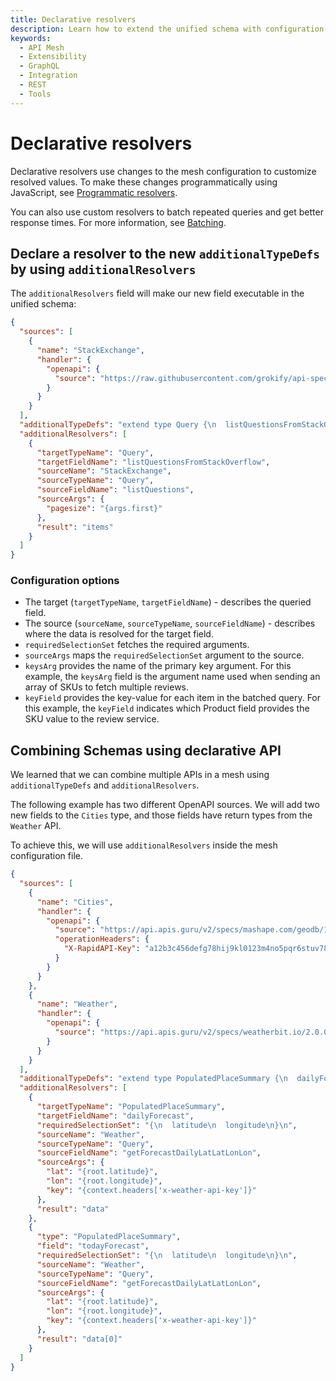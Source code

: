 ```yaml
---
title: Declarative resolvers
description: Learn how to extend the unified schema with configuration-based resolvers.
keywords:
  - API Mesh
  - Extensibility
  - GraphQL
  - Integration
  - REST
  - Tools
---
```


# Declarative resolvers

Declarative resolvers use changes to the mesh configuration to customize resolved values. To make these changes programmatically using JavaScript, see [Programmatic resolvers](./programmatic-resolvers.md).

You can also use custom resolvers to batch repeated queries and get better response times. For more information, see [Batching](../batching.md).

## Declare a resolver to the new `additionalTypeDefs` by using `additionalResolvers`

The `additionalResolvers` field will make our new field executable in the unified schema:

```json
{
  "sources": [
    {
      "name": "StackExchange",
      "handler": {
        "openapi": {
          "source": "https://raw.githubusercontent.com/grokify/api-specs/master/stackexchange/stackexchange-api-v2.2_openapi-v3.0.yaml"
        }
      }
    }
  ],
  "additionalTypeDefs": "extend type Query {\n  listQuestionsFromStackOverflow(first: Int!): [Question]\n}\n",
  "additionalResolvers": [
    {
      "targetTypeName": "Query",
      "targetFieldName": "listQuestionsFromStackOverflow",
      "sourceName": "StackExchange",
      "sourceTypeName": "Query",
      "sourceFieldName": "listQuestions",
      "sourceArgs": {
        "pagesize": "{args.first}"
      },
      "result": "items"
    }
  ]
}
```

### Configuration options

- The target (`targetTypeName`, `targetFieldName`) - describes the queried field.
- The source (`sourceName`, `sourceTypeName`, `sourceFieldName`) - describes where the data is resolved for the target field.
- `requiredSelectionSet` fetches the required arguments.
- `sourceArgs` maps the `requiredSelectionSet` argument to the source.
- `keysArg` provides the name of the primary key argument. For this example, the `keysArg` field is the argument name used when sending an array of SKUs to fetch multiple reviews.
- `keyField` provides the key-value for each item in the batched query. For this example, the `keyField` indicates which Product field provides the SKU value to the review service.

## Combining Schemas using declarative API

We learned that we can combine multiple APIs in a mesh using `additionalTypeDefs` and `additionalResolvers`.

The following example has two different OpenAPI sources. We will add two new fields to the `Cities` type, and those fields have return types from the `Weather` API.

To achieve this, we will use `additionalResolvers` inside the mesh configuration file.

```json
{
  "sources": [
    {
      "name": "Cities",
      "handler": {
        "openapi": {
          "source": "https://api.apis.guru/v2/specs/mashape.com/geodb/1.0.0/swagger.json",
          "operationHeaders": {
            "X-RapidAPI-Key": "a12b3c456defg78hij9kl0123m4no5pqr6stuv789wxyz01a23"
          }
        }
      }
    },
    {
      "name": "Weather",
      "handler": {
        "openapi": {
          "source": "https://api.apis.guru/v2/specs/weatherbit.io/2.0.0/swagger.json"
        }
      }
    }
  ],
  "additionalTypeDefs": "extend type PopulatedPlaceSummary {\n  dailyForecast: [Forecast]\n  todayForecast: Forecast\n}\n",
  "additionalResolvers": [
    {
      "targetTypeName": "PopulatedPlaceSummary",
      "targetFieldName": "dailyForecast",
      "requiredSelectionSet": "{\n  latitude\n  longitude\n}\n",
      "sourceName": "Weather",
      "sourceTypeName": "Query",
      "sourceFieldName": "getForecastDailyLatLatLonLon",
      "sourceArgs": {
        "lat": "{root.latitude}",
        "lon": "{root.longitude}",
        "key": "{context.headers['x-weather-api-key']}"
      },
      "result": "data"
    },
    {
      "type": "PopulatedPlaceSummary",
      "field": "todayForecast",
      "requiredSelectionSet": "{\n  latitude\n  longitude\n}\n",
      "sourceName": "Weather",
      "sourceTypeName": "Query",
      "sourceFieldName": "getForecastDailyLatLatLonLon",
      "sourceArgs": {
        "lat": "{root.latitude}",
        "lon": "{root.longitude}",
        "key": "{context.headers['x-weather-api-key']}"
      },
      "result": "data[0]"
    }
  ]
}
```
